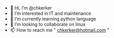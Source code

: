 - 👋 Hi, I’m @chkerker
- 👀 I’m interested in IT and maintenance
- 🌱 I’m currently learning python language
- 💞️ I’m looking to collaborate on linux
- 📫 How to reach me " chkerker@hotmail.com "

<!---
chkerker/chkerker is a ✨ special ✨ repository because its `README.md` (this file) appears on your GitHub profile.
You can click the Preview link to take a look at your changes.
--->
